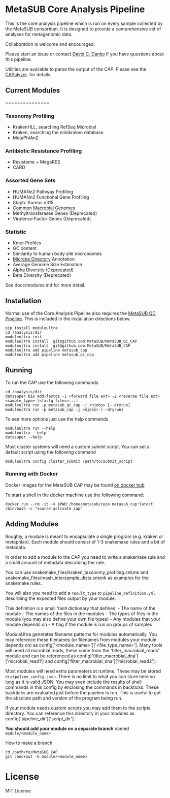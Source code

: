 # MetaSUB Core Analysis Pipeline

This is the core analysis pipeline which is run on every sample
collected by the MetaSUB consortium. It is designed to provide a
comprehensive set of analyses for metagenomic data.

Collaboration is welcome and encouraged.

Please start an issue or contact [David C. Danko](mailto:dcd3001@med.cornell.edu) if you have questions about this pipeline.

Utilities are available to parse the output of the CAP. Please see the
[CAPalyzer](https://github.com/dcdanko/capalyzer). for details.

## Current Modules
===============

### Taxonomy Profiling
-   KrakenHLL, searching RefSeq Microbial
-   Kraken, searching the minikraken database
-   MetaPhlAn2

### Antibiotic Resistance Profiling
-   Resistome + MegaRES
-   CARD

### Assorted Gene Sets
-   HUMANn2 Pathway Profiling
-   HUMANn2 Functional Gene Profiling
-   Staph. Aureus n315
-   [Common Macrobial
    Genomes](https://github.com/MetaSUB/macrobial-genomes)
-   Methyltransferases Genes (Deprecated)
-   Virulence Factor Genes (Deprecated)

### Statistic
-   Kmer Profiles
-   GC content
-   Similarity to human body site microbiomes
-   [Microbe Directory](https://microbe.directory/) Annotation
-   Average Genome Size Estimation
-   Alpha Diversity (Deprecated)
-   Beta Diversity (Deprecated)

See docs/modules.md for more detail.


## Installation

Normal use of the Core Analysis Pipeline also requires the [MetaSUB QC
Pipeline](https://github.com/MetaSUB/MetaSUB_QC_Pipeline). This is
included in the installation directions below.


``` {.sourceCode .bash}
pip install moduleultra
cd /analysis/dir
moduleultra init
moduleultra install  git@github.com:MetaSUB/MetaSUB_QC_CAP
moduleultra install  git@github.com:MetaSUB/MetaSUB_CAP
moduleultra add pipeline metasub_cap
moduleultra add pipeline metasub_qc_cap
```

## Running

To run the CAP use the following commands

``` {.sourceCode .bash}
cd /analysis/dir
datasuper bio add-fastqs -1 <forward file ext> -2 <reverse file ext> <sample_type> [<fastq files>...]
moduleultra run -p metasub_qc_cap -j <njobs> [--dryrun]
moduleultra run -p metasub_cap -j <njobs> [--dryrun]
```

To see more options just use the help commands

``` {.sourceCode .bash}
moduleultra run --help
moduleultra --help
datasuper --help
```

Most cluster systems will need a custom submit script. You can set a
default script using the following command

``` {.sourceCode .bash}
moduleultra config cluster_submit /path/to/submit_script
```

### Running with Docker

Docker images for the MetaSUB CAP may be found [on docker hub](https://cloud.docker.com/u/metasub/repository/docker/metasub/metasub_cap)

To start a shell in the docker machine use the following command:
``` {.sourceCode .bash}
docker run --rm -it -v $PWD:/home/metasub/repo metasub_cap:latest /bin/bash -c "source activate cap"
```

## Adding Modules

Roughly, a module is meant to encapsulate a single program (e.g. kraken
or metaphlan). Each module should consist of 1-3 snakemake rules and a
bit of metadata.

In order to add a module to the CAP you need to write a snakemake rule
and a small amount of metadata describing the rule. 

You can use snakemake\_files/kraken\_taxonomy\_profiling.snkmk and
snakemake\_files/mash\_intersample\_dists.snkmk as examples for the snakemake rules.

You will also you need to add a `result_type` to `pipeline_definition.yml` describing the expected files output by your module.

This definition is a small Yaml dictionary that defines:
    -   The name of the module
    -   The names of the files in the modules
    -   The types of files in the module (you may also define your own
        file types)
    -   Any modules that your module depends on
    -   A flag if the module is run on groups of samples


ModuleUltra generates filename patterns for modules automatically. You
may reference these filenames (or filenames from modules your module
depends on) as
config\['&lt;module\_name&gt;'\]\['&lt;file\_type\_name&gt;'\]. Many
tools will need all microbial reads, these come from the
'filter\_macrobial\_reads' module and can be referenced as
config\['filter\_macrobial\_dna'\]\['microbial\_read1'\] and
config\['filter\_macrobial\_dna'\]\['microbial\_read2'\].

Most modules will need extra parameters at runtime. These may be stored
in `pipeline_config.json`. There is no limit to what you can store here
so long as it is valid JSON. You may even include the results of shell
commands in this config by enclosing the commands in backticks. These
backticks are evaluated just before the pipeline is run. This is useful
to get the absolute path and version of the program being run.

If your module needs custom scripts you may add them to the scripts
directory. You can reference this directory in your modules as
config\['pipeline\_dir'\]\['script\_dir'\].

**You should add your module on a separate branch** named `module/<module_name>`

How to make a branch
``` {.sourceCode .bash}
cd /path/to/MetaSUB_CAP
git checkout -b module/<module_name>
```


License
=======

MIT License
